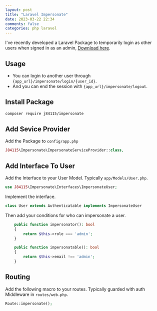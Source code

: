 ```yaml
---
layout: post
title: "Laravel Impersonate"
date: 2023-03-22 22:34
comments: false
categories: php laravel
---
```


I've recently developed a Laravel Package to temporarily login as other users when signed in as an admin, [Download here](https://github.com/84115/Laravel-Impersonate).

## Usage
- You can login to another user through `{app_url}/impersonate/login/{user_id}`.
- And you can end the session with `{app_url}/impersonate/logout`.

## Install Package
```bash
composer require j84115/impersonate
```

## Add Sevice Provider
Add the Package to `config/app.php`

```php
J84115\Impersonate\ImpersonateServiceProvider::class,
```

## Add Interface To User
Add the Interface to your User Model. Typically `app/Models/User.php`.

```php
use J84115\Impersonate\Interfaces\ImpersonateUser;
```

Implement the interface.

```php
class User extends Authenticatable implements ImpersonateUser
```

Then add your conditions for who can impersonate a user.

```php
    public function impersonator(): bool
    {
        return $this->role === 'admin';
    }

    public function impersonatable(): bool
    {
        return $this->email !== 'admin';
    }
```

## Routing
Add the following macro to your routes. Typically guarded with auth Middleware in `routes/web.php`.

```php
Route::impersonate();
```
